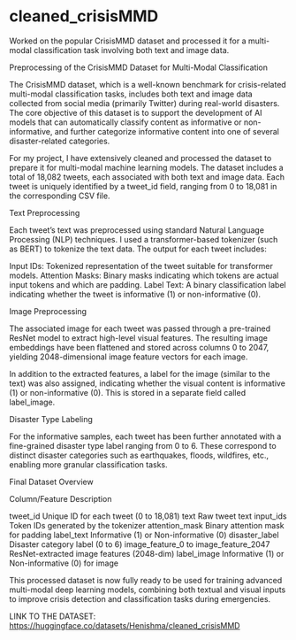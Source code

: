 # cleaned_crisisMMD
Worked on the popular CrisisMMD dataset and processed it for a multi-modal classification task involving both text and image data. 

Preprocessing of the CrisisMMD Dataset for Multi-Modal Classification

The CrisisMMD dataset, which is a well-known benchmark for crisis-related multi-modal classification tasks, includes both text and image data collected from social media (primarily Twitter) during real-world disasters. The core objective of this dataset is to support the development of AI models that can automatically classify content as informative or non-informative, and further categorize informative content into one of several disaster-related categories. 

For my project, I have extensively cleaned and processed the dataset to prepare it for multi-modal machine learning models. The dataset includes a total of 18,082 tweets, each associated with both text and image data. Each tweet is uniquely identified by a tweet_id field, ranging from 0 to 18,081 in the corresponding CSV file.

Text Preprocessing

Each tweet’s text was preprocessed using standard Natural Language Processing (NLP) techniques. I used a transformer-based tokenizer (such as BERT) to tokenize the text data. The output for each tweet includes:

Input IDs: Tokenized representation of the tweet suitable for transformer models.
Attention Masks: Binary masks indicating which tokens are actual input tokens and which are padding.
Label Text: A binary classification label indicating whether the tweet is informative (1) or non-informative (0).

Image Preprocessing

The associated image for each tweet was passed through a pre-trained ResNet model to extract high-level visual features. The resulting image embeddings have been flattened and stored across columns 0 to 2047, yielding 2048-dimensional image feature vectors for each image.

In addition to the extracted features, a label for the image (similar to the text) was also assigned, indicating whether the visual content is informative (1) or non-informative (0). This is stored in a separate field called label_image.

Disaster Type Labeling

For the informative samples, each tweet has been further annotated with a fine-grained disaster type label ranging from 0 to 6. These correspond to distinct disaster categories such as earthquakes, floods, wildfires, etc., enabling more granular classification tasks.

Final Dataset Overview

Column/Feature	Description

tweet_id	Unique ID for each tweet (0 to 18,081)
text	Raw tweet text
input_ids	Token IDs generated by the tokenizer
attention_mask	Binary attention mask for padding
label_text	Informative (1) or Non-informative (0)
disaster_label	Disaster category label (0 to 6)
image_feature_0 to image_feature_2047	ResNet-extracted image features (2048-dim)
label_image	Informative (1) or Non-informative (0) for image

This processed dataset is now fully ready to be used for training advanced multi-modal deep learning models, combining both textual and visual inputs to improve crisis detection and classification tasks during emergencies.

LINK TO THE DATASET: https://huggingface.co/datasets/Henishma/cleaned_crisisMMD
